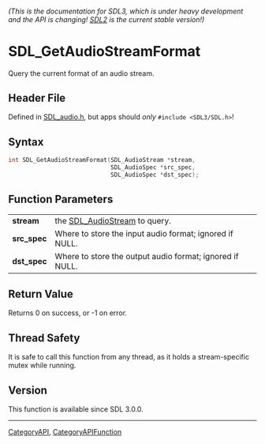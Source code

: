 ###### (This is the documentation for SDL3, which is under heavy development and the API is changing! [SDL2](https://wiki.libsdl.org/SDL2/) is the current stable version!)
# SDL_GetAudioStreamFormat

Query the current format of an audio stream.

## Header File

Defined in [SDL_audio.h](https://github.com/libsdl-org/SDL/blob/main/include/SDL3/SDL_audio.h), but apps should _only_ `#include <SDL3/SDL.h>`!

## Syntax

```c
int SDL_GetAudioStreamFormat(SDL_AudioStream *stream,
                             SDL_AudioSpec *src_spec,
                             SDL_AudioSpec *dst_spec);

```

## Function Parameters

|                  |                                                          |
| ---------------- | -------------------------------------------------------- |
| **stream**       | the [SDL_AudioStream](SDL_AudioStream) to query.         |
| **src_spec**     | Where to store the input audio format; ignored if NULL.  |
| **dst_spec**     | Where to store the output audio format; ignored if NULL. |

## Return Value

Returns 0 on success, or -1 on error.

## Thread Safety

It is safe to call this function from any thread, as it holds a
stream-specific mutex while running.

## Version

This function is available since SDL 3.0.0.

----
[CategoryAPI](CategoryAPI), [CategoryAPIFunction](CategoryAPIFunction)

